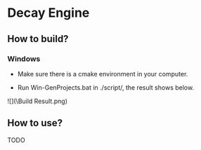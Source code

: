 # Decay Engine

## How to build?

### Windows

+ Make sure there is a cmake environment in your computer.

+ Run Win-GenProjects.bat in ./script/, the result shows below.

![](\Build Result.png)

## How to use?

TODO